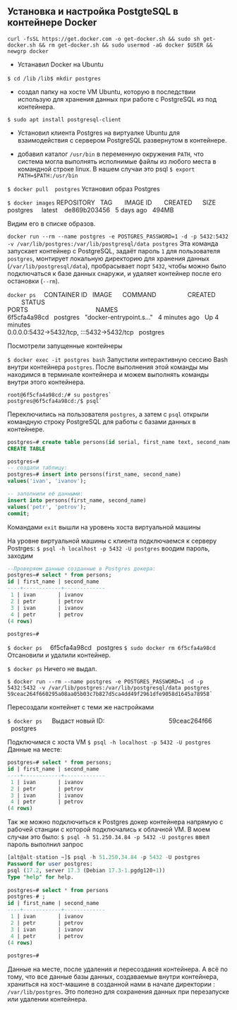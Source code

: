 ## Установка и настройка PostgteSQL в контейнере Docker

`curl -fsSL https://get.docker.com -o get-docker.sh && sudo sh get-docker.sh && rm get-docker.sh && sudo usermod -aG docker $USER && newgrp docker`
- Устанавил Docker на Ubuntu


`$ cd /lib`
`/lib$ mkdir postgres`
- создал папку на хосте VM Ubuntu, которую в последствии использую для хранения данных при работе с PostgreSQL из под контейнера. 
 

`$ sudo apt install postgresql-client`
- Установил клиента Postgres на виртуалке Ubuntu для взаимодействия с сервером PostgreSQL развернутом в контейнере.


- добавил каталог `/usr/bin` в переменную окружения `PATH`, что система могла выполнять исполнимые файлы из любого места в командной строке linux.
В нашем случаи это psql
`$ export PATH=$PATH:/usr/bin`


`$ docker pull  postgres`
Установил образ Postgres


`$ docker images`
REPOSITORY   TAG       IMAGE ID       CREATED      SIZE  
postgres     latest    de869b203456   5 days ago   494MB

Видим его в списке образов.


`docker run --rm --name postgres -e POSTGRES_PASSWORD=1 -d -p 5432:5432 -v /var/lib/postgres:/var/lib/postgresql/data postgres`
Эта команда запускает контейнер с PostgreSQL, задаёт пароль `1` для пользователя `postgres`, 
монтирует локальную директорию для хранения данных (`/var/lib/postgresql/data`), 
пробрасывает порт `5432`, чтобы можно было подключаться к базе данных снаружи, 
и удаляет контейнер после его остановки (`--rm`).


`docker ps  `
CONTAINER ID   IMAGE      COMMAND                  CREATED         STATUS          
PORTS                                       NAMES  
6f5cfa4a98cd   postgres   "docker-entrypoint.s…"   4 minutes ago   Up 4 minutes    
0.0.0.0:5432->5432/tcp, :::5432->5432/tcp   postgres

Посмотрели запущенные контейнеры


`$ docker exec -it postgres bash`
Запустили интерактивную сессию Bash внутри контейнера `postgres`. 
После выполнения этой команды мы находимся в терминале контейнера и можем выполнять команды внутри этого контейнера.

```
root@6f5cfa4a98cd:/# su postgres`
postgres@6f5cfa4a98cd:/$ psql`
```
Переключились на пользователя `postgres`, а затем с  `psql` открыли командную строку PostgreSQL для работы с базами данных в контейнере.


```sql
postgres=# create table persons(id serial, first_name text, second_name text);    
CREATE TABLE

postgres=#
-- создали таблицу:
postgres=# insert into persons(first_name, second_name) 
values('ivan', 'ivanov'); 

-- заполнили её данными:
insert into persons(first_name, second_name) 
values('petr', 'petrov'); 
commit; 
```


Командами `exit` вышли на уровень хоста виртуальной машины

На уровне виртуальной машины c клиента подключаемся к серверу Postrges:
`$ psql -h localhost -p 5432 -U postgres`
воодим пароль, заходим

```sql
--Проверяем данные созданные в Postgres докера:
postgres=# select * from persons;  
id | first_name | second_name    
----+------------+-------------  
 1 | ivan       | ivanov  
 2 | petr       | petrov  
 3 | ivan       | ivanov  
 4 | petr       | petrov  
(4 rows)  
  
postgres=#
```


`$ docker ps  `
6f5cfa4a98cd   postgres
`$ sudo docker rm 6f5cfa4a98cd`
Отсановили и удалили контейнер.

`$ docker ps`
Ничего не выдал.

```
$ docker run --rm --name postgres -e POSTGRES_PASSWORD=1 -d -p  
5432:5432 -v /var/lib/postgres:/var/lib/postgresql/data postgres  
59ceac264f660295a08aa05b03c7b827d5ca4dd49f2961dfe9058d1645a78958`
```
Пересоздали контейнет с теми же настройками

`$ docker ps  `
 Выдаст новый ID:                                     
59ceac264f66   postgres

Подключимся с хоста VM
`$ psql -h localhost -p 5432 -U postgres`
Данные на месте:
```sql
postgres=# select * from persons;  
id | first_name | second_name    
----+------------+-------------  
 1 | ivan       | ivanov  
 2 | petr       | petrov  
 3 | ivan       | ivanov  
 4 | petr       | petrov  
(4 rows)
```

Так же можно подключиться к Postgres докер контейнера напрямую с рабочей станции с которой подключались к облачной VM.
В моем случаи это было:
`$ psql -h 51.250.34.84 -p 5432 -U postgres`
ввел пароль выполнил запрос
```sql
[alt@alt-station ~]$ psql -h 51.250.34.84 -p 5432 -U postgres  
Password for user postgres:    
psql (17.2, server 17.3 (Debian 17.3-1.pgdg120+1))  
Type "help" for help.  
  
postgres=# select * from persons  
postgres-# ;  
id | first_name | second_name    
----+------------+-------------  
 1 | ivan       | ivanov  
 2 | petr       | petrov  
 3 | ivan       | ivanov  
 4 | petr       | petrov  
(4 rows)  
  
postgres=#
```

Данные на месте, после удаления и пересоздания контейнера. А всё по тому, что все данные базы данных, создаваемые внутри контейнера, 
храниться на хост-машине в созданной нами в начале директории : `/var/lib/postgres`. 
Это полезно для сохранения данных при перезапуске или удалении контейнера.
